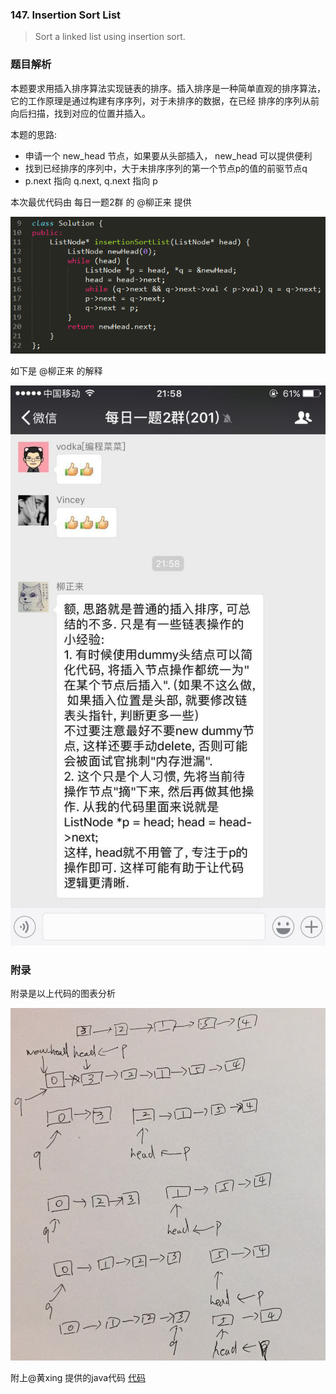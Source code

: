 ### 147. Insertion Sort List

> Sort a linked list using insertion sort.

### 题目解析

本题要求用插入排序算法实现链表的排序。插入排序是一种简单直观的排序算法，它的工作原理是通过构建有序序列，对于未排序的数据，在已经
排序的序列从前向后扫描，找到对应的位置并插入。

本题的思路:
- 申请一个 new_head 节点，如果要从头部插入， new_head 可以提供便利
- 找到已经排序的序列中，大于未排序序列的第一个节点p的值的前驱节点q
- p.next 指向 q.next, q.next 指向 p

本次最优代码由 每日一题2群 的 @柳正来 提供

![](./images/1.png)

如下是 @柳正来 的解释

![](./images/3.jpeg)

### 附录
附录是以上代码的图表分析

![](./images/2.jpeg)

附上@黄xing 提供的java代码 [代码](../../users/xing/147_Insertion_Sort_List.java)
